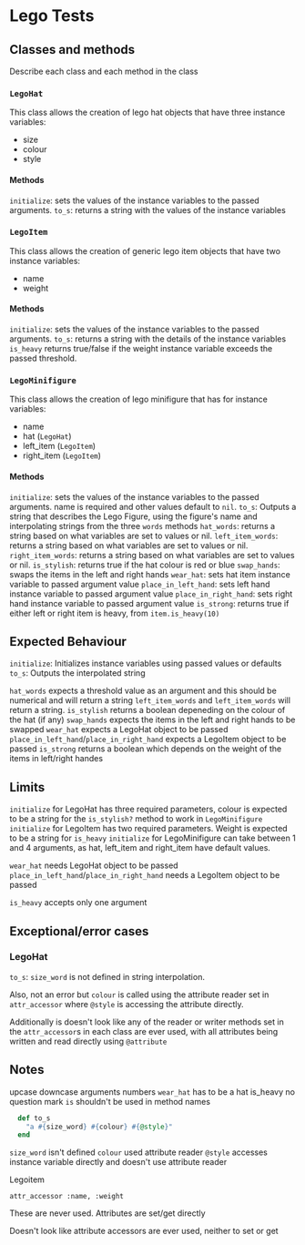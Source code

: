 # Lego Tests

## Classes and methods

Describe each class and each method in the class

### `LegoHat`

This class allows the creation of lego hat objects that have three instance variables:

- size
- colour
- style

#### Methods

`initialize`: sets the values of the instance variables to the passed arguments.
`to_s`: returns a string with the values of the instance variables

### `LegoItem`

This class allows the creation of generic lego item objects that have two instance variables:

- name
- weight

#### Methods

`initialize`: sets the values of the instance variables to the passed arguments.
`to_s`: returns a string with the details of the instance variables
`is_heavy` returns true/false if the weight instance variable exceeds the passed threshold.

### `LegoMinifigure`

This class allows the creation of lego minifigure that has for instance variables:

- name
- hat (`LegoHat`)
- left_item (`LegoItem`)
- right_item (`LegoItem`)

#### Methods

`initialize`: sets the values of the instance variables to the passed arguments. name is required and other values default to `nil`.
`to_s`: Outputs a string that describes the Lego Figure, using the figure's name and interpolating strings from the three `words` methods
`hat_words`: returns a string based on what variables are set to values or nil.
`left_item_words`: returns a string based on what variables are set to values or nil.
`right_item_words`: returns a string based on what variables are set to values or nil.
`is_stylish`: returns true if the hat colour is red or blue
`swap_hands`: swaps the items in the left and right hands
`wear_hat`: sets hat item instance variable to passed argument value
`place_in_left_hand`: sets left hand instance variable to passed argument value
`place_in_right_hand`: sets right hand instance variable to passed argument value
`is_strong`: returns true if either left or right item is heavy, from `item.is_heavy(10)`

## Expected Behaviour

`initialize`: Initializes instance variables using passed values or defaults
`to_s`: Outputs the interpolated string

`hat_words` expects a threshold value as an argument and this should be numerical and will return a string
`left_item_words` and `left_item_words` will return a string.
`is_stylish` returns a boolean depeneding on the colour of the hat (if any)
`swap_hands` expects the items in the left and right hands to be swapped
`wear_hat` expects a LegoHat object to be passed
`place_in_left_hand`/`place_in_right_hand` expects a LegoItem object to be passed
`is_strong` returns a boolean which depends on the weight of the items in left/right handes

## Limits

`initialize` for LegoHat has three required parameters, colour is expected to be a string for the `is_stylish?` method to work in `LegoMinifigure`
`initialize` for LegoItem has two required parameters. Weight is expected to be a string for `is_heavy`
`initialize` for LegoMinifigure can take between 1 and 4 arguments, as hat, left_item and right_item have default values.

`wear_hat` needs LegoHat object to be passed
`place_in_left_hand`/`place_in_right_hand` needs a LegoItem object to be passed

`is_heavy` accepts only one argument

## Exceptional/error cases

### LegoHat

`to_s`: `size_word` is not defined in string interpolation.

Also, not an error but `colour` is called using the attribute reader set in `attr_accessor` where `@style` is accessing the attribute directly.

Additionally is doesn't look like any of the reader or writer methods set in the `attr_accessor`s in each class are ever used, with all attributes being written and read directly using `@attribute`

## Notes

upcase downcase
arguments
numbers
`wear_hat` has to be a hat
is_heavy no question mark
`is` shouldn't be used in method names

```ruby
  def to_s
    "a #{size_word} #{colour} #{@style}"
  end
```

`size_word` isn't defined
`colour` used attribute reader
`@style` accesses instance variable directly and doesn't use attribute reader

Legoitem

`attr_accessor :name, :weight`

These are never used. Attributes are set/get directly

Doesn't look like attribute accessors are ever used, neither to set or get
